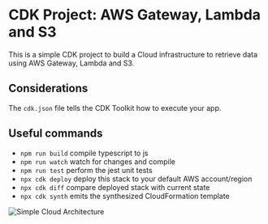 # CDK Project: AWS Gateway, Lambda and S3

This is a simple CDK project to build a Cloud infrastructure to retrieve data using AWS Gateway, Lambda and S3.

## Considerations

The `cdk.json` file tells the CDK Toolkit how to execute your app.

## Useful commands

* `npm run build`   compile typescript to js
* `npm run watch`   watch for changes and compile
* `npm run test`    perform the jest unit tests
* `npx cdk deploy`  deploy this stack to your default AWS account/region
* `npx cdk diff`    compare deployed stack with current state
* `npx cdk synth`   emits the synthesized CloudFormation template

![Simple Cloud Architecture](https://ibb.co/F3vpxGt)